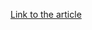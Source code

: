 [Link to the article](https://insight-jp.nttsecurity.com/post/102hf3q/flagpro-the-new-malware-used-by-blacktech)
